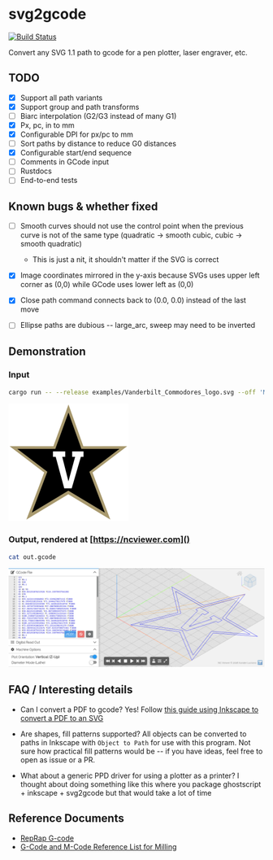 # svg2gcode

[![Build Status](https://travis-ci.com/sameer/svg2gcode.svg?branch=master)](https://travis-ci.com/sameer/svg2gcode)

Convert any SVG 1.1 path to gcode for a pen plotter, laser engraver, etc.

## TODO
- [x] Support all path variants
- [x] Support group and path transforms
- [ ] Biarc interpolation (G2/G3 instead of many G1)
- [x] Px, pc, in to mm
- [x] Configurable DPI for px/pc to mm
- [ ] Sort paths by distance to reduce G0 distances
- [x] Configurable start/end sequence
- [ ] Comments in GCode input
- [ ] Rustdocs
- [ ] End-to-end tests

## Known bugs & whether fixed
- [ ] Smooth curves should not use the control point when the previous curve is not of the same type (quadratic -> smooth cubic, cubic -> smooth quadratic)
    - This is just a nit, it shouldn't matter if the SVG is correct
- [x] Image coordinates mirrored in the y-axis because SVGs uses upper left corner as (0,0) while GCode uses lower left as (0,0)
- [x] Close path command connects back to (0.0, 0.0) instead of the last move
- [ ] Ellipse paths are dubious -- large_arc, sweep may need to be inverted


## Demonstration

### Input

```bash
cargo run -- --release examples/Vanderbilt_Commodores_logo.svg --off 'M4' --on 'M5' -o out.gcode
```

![Vanderbilt Commodores Logo](examples/Vanderbilt_Commodores_logo.svg)

### Output, rendered at [https://ncviewer.com]()

```bash
cat out.gcode
```

![Vanderbilt Commodores Logo Gcode](examples/Vanderbilt_Commodores_logo_gcode.png)

## FAQ / Interesting details

* Can I convert a PDF to gcode? Yes! Follow [this guide using Inkscape to convert a PDF to an SVG](https://en.wikipedia.org/wiki/Wikipedia:Graphics_Lab/Resources/PDF_conversion_to_SVG#Conversion_with_Inkscape)

* Are shapes, fill patterns supported? All objects can be converted to paths in Inkscape with `Object to Path` for use with this program. Not sure how practical fill patterns would be -- if you have ideas, feel free to open as issue or a PR.

* What about a generic PPD driver for using a plotter as a printer? I thought about doing something like this where you package ghostscript + inkscape + svg2gcode but that would take a lot of time

## Reference Documents

* [RepRap G-code](https://reprap.org/wiki/G-code)
* [G-Code and M-Code Reference List for Milling](https://www.cnccookbook.com/g-code-m-code-reference-list-cnc-mills/)

